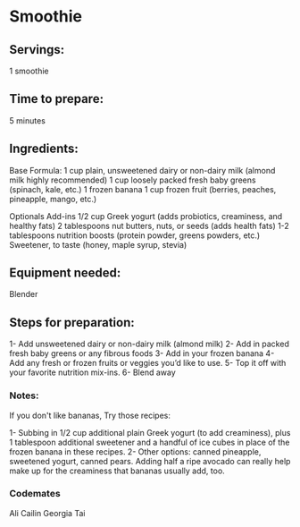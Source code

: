 # Smoothie

## Servings: 
1 smoothie

## Time to prepare: 
5 minutes

## Ingredients:
Base Formula:
1 cup plain, unsweetened dairy or non-dairy milk (almond milk highly recommended)
1 cup loosely packed fresh baby greens (spinach, kale, etc.)
1 frozen banana
1 cup frozen fruit (berries, peaches, pineapple, mango, etc.)

Optionals Add-ins
1/2 cup Greek yogurt (adds probiotics, creaminess, and healthy fats)
2 tablespoons nut butters, nuts, or seeds (adds health fats)
1-2 tablespoons nutrition boosts (protein powder, greens powders, etc.)
Sweetener, to taste (honey, maple syrup, stevia)

## Equipment needed:
Blender

## Steps for preparation:
1- Add unsweetened dairy or non-dairy milk (almond milk)
2- Add in packed fresh baby greens or any fibrous foods
3- Add in your frozen banana
4- Add any fresh or frozen fruits or veggies you’d like to use.
5- Top it off with your favorite nutrition mix-ins.
6- Blend away

### Notes:
If you don't like bananas, Try those recipes:

1- Subbing in 1/2 cup additional plain Greek yogurt (to add creaminess), plus 1 tablespoon additional sweetener and a handful of ice cubes in place of the frozen banana in these recipes.
2- Other options: canned pineapple, sweetened yogurt, canned pears. Adding half a ripe avocado can really help make up for the creaminess that bananas usually add, too. 

### Codemates #
Ali
Cailin
Georgia
Tai

